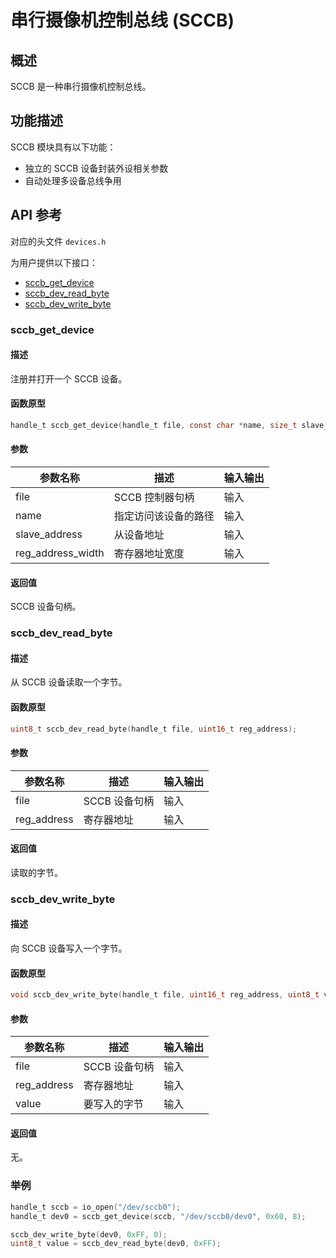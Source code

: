 # 串行摄像机控制总线 (SCCB)

## 概述

SCCB 是一种串行摄像机控制总线。

## 功能描述

SCCB 模块具有以下功能：

- 独立的 SCCB 设备封装外设相关参数
- 自动处理多设备总线争用

## API 参考

对应的头文件 `devices.h`

为用户提供以下接口：

- [sccb\_get\_device](#sccbgetdevice)
- [sccb\_dev\_read\_byte](#sccbdevreadbyte)
- [sccb\_dev\_write\_byte](#sccbdevwritebyte)

### sccb\_get\_device

#### 描述

注册并打开一个 SCCB 设备。

#### 函数原型

```c
handle_t sccb_get_device(handle_t file, const char *name, size_t slave_address, size_t reg_address_width);
```

#### 参数

| 参数名称            |   描述             |  输入输出  |
| ------------------ | ------------------ | --------- |
| file               | SCCB 控制器句柄      | 输入      |
| name               | 指定访问该设备的路径 | 输入      |
| slave\_address     | 从设备地址          | 输入      |
| reg_address\_width | 寄存器地址宽度      | 输入      |

#### 返回值

SCCB 设备句柄。

### sccb\_dev\_read\_byte

#### 描述

从 SCCB 设备读取一个字节。

#### 函数原型

```c
uint8_t sccb_dev_read_byte(handle_t file, uint16_t reg_address);
```

#### 参数

| 参数名称       |   描述         |  输入输出  |
| ------------- | -------------- | --------- |
| file          | SCCB 设备句柄   | 输入      |
| reg\_address  | 寄存器地址      | 输入      |

#### 返回值

读取的字节。

### sccb\_dev\_write\_byte

#### 描述

向 SCCB 设备写入一个字节。

#### 函数原型

```c
void sccb_dev_write_byte(handle_t file, uint16_t reg_address, uint8_t value);
```

#### 参数

| 参数名称          |   描述         |  输入输出  |
| ---------------- | -------------- | --------- |
| file             | SCCB 设备句柄   | 输入       |
| reg\_address     | 寄存器地址      | 输入       |
| value            | 要写入的字节    | 输入       |

#### 返回值

无。

### 举例

```c
handle_t sccb = io_open("/dev/sccb0");
handle_t dev0 = sccb_get_device(sccb, "/dev/sccb0/dev0", 0x60, 8);

sccb_dev_write_byte(dev0, 0xFF, 0);
uint8_t value = sccb_dev_read_byte(dev0, 0xFF);
```